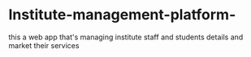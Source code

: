 # Institute-management-platform-
this a web app that's managing institute staff and students details and market their services 
